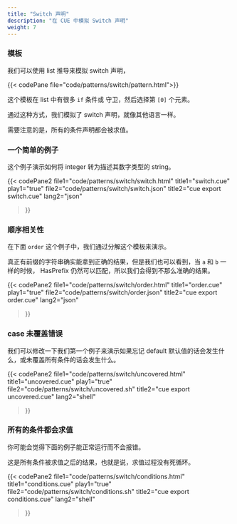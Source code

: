 ```yaml
---
title: "Switch 声明"
description: "在 CUE 中模拟 Switch 声明"
weight: 7
---
```


### 模板

我们可以使用 list 推导来模拟 switch 声明，

{{< codePane file="code/patterns/switch/pattern.html">}}

这个模板在 list 中有很多 `if` 条件或 守卫，然后选择第 `[0]` 个元素。

通过这种方式，我们模拟了 switch 声明，就像其他语言一样。

需要注意的是，所有的条件声明都会被求值。


### 一个简单的例子

这个例子演示如何将 integer 转为描述其数字类型的 string。

{{< codePane2
  file1="code/patterns/switch/switch.html" title1="switch.cue" play1="true"
  file2="code/patterns/switch/switch.json" title2="cue export switch.cue" lang2="json"
>}}

### 顺序相关性

在下面 `order` 这个例子中，我们通过分解这个模板来演示。

真正有前缀的字符串确实能拿到正确的结果，但是我们也可以看到，当 `a` 和 `b` 一样的时候，
HasPrefix 仍然可以匹配，所以我们会得到不那么准确的结果。

{{< codePane2
  file1="code/patterns/switch/order.html" title1="order.cue" play1="true"
  file2="code/patterns/switch/order.json" title2="cue export order.cue" lang2="json"
>}}

### case 未覆盖错误

我们可以修改一下我们第一个例子来演示如果忘记 default 默认值的话会发生什么，或未覆盖所有条件的话会发生什么。

{{< codePane2
  file1="code/patterns/switch/uncovered.html" title1="uncovered.cue" play1="true"
  file2="code/patterns/switch/uncovered.sh" title2="cue export uncovered.cue" lang2="shell"
>}}

### 所有的条件都会求值

你可能会觉得下面的例子能正常运行而不会报错。

这是所有条件被求值之后的结果，也就是说，求值过程没有死循环。

{{< codePane2
  file1="code/patterns/switch/conditions.html" title1="conditions.cue" play1="true"
  file2="code/patterns/switch/conditions.sh" title2="cue export conditions.cue" lang2="shell"
>}}

